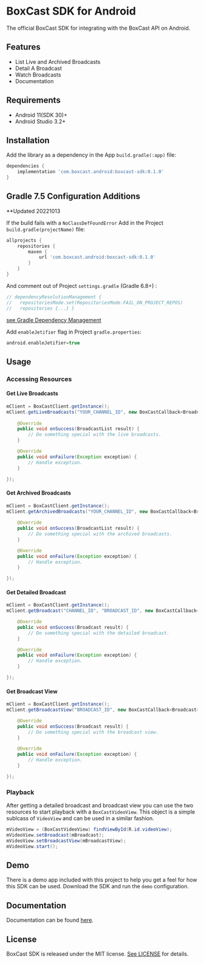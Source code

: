 # BoxCast SDK for Android

The official BoxCast SDK for integrating with the BoxCast API on Android.

## Features

- List Live and Archived Broadcasts
- Detail A Broadcast
- Watch Broadcasts
- Documentation

## Requirements

- Android 11(SDK 30)+
- Android Studio 3.2+

## Installation

Add the library as a dependency in the App `build.gradle(:app)` file:

```groovy
dependencies {
    implementation 'com.boxcast.android:boxcast-sdk:0.1.0'
}
```

## Gradle 7.5 Configuration Additions
**Updated 20221013

If the build fails with a `NoClassDefFoundError`
Add in the Project `build.gradle(projectName)` file:

```groovy
allprojects {
    repositories {
        maven {
            url 'com.boxcast.android:boxcast-sdk:0.1.0'
        }
    }
}
```

And comment out of Project `settings.gradle` (Gradle 6.8+) :

```groovy
// dependencyResolutionManagement {
//   repositoriesMade.set(RepositoriesMode.FAIL_ON_PROJECT_REPOS)
//   repositories {...} } 
```
[see Gradle Dependency Management](https://docs.gradle.org/6.8/release-notes.html#dependency-management-improvements)

Add `enableJetifier` flag in Project `gradle.properties`: 

```groovy
android.enableJetifier=true
```

## Usage

### Accessing Resources

#### Get Live Broadcasts

```java
mClient = BoxCastClient.getInstance();
mClient.getLiveBroadcasts("YOUR_CHANNEL_ID", new BoxCastCallback<BroadcastList>() {
    
    @Override
    public void onSuccess(BroadcastList result) {
    	// Do something special with the live broadcasts.
    }

    @Override
    public void onFailure(Exception exception) {
        // Handle exception.
    }

});
```

#### Get Archived Broadcasts

```java
mClient = BoxCastClient.getInstance();
mClient.getArchivedBroadcasts("YOUR_CHANNEL_ID", new BoxCastCallback<BroadcastList>() {
    
    @Override
    public void onSuccess(BroadcastList result) {
    	// Do something special with the archived broadcasts.
    }

    @Override
    public void onFailure(Exception exception) {
        // Handle exception.
    }

});
```

#### Get Detailed Broadcast

```java
mClient = BoxCastClient.getInstance();
mClient.getBroadcast("CHANNEL_ID", "BROADCAST_ID", new BoxCastCallback<Broadcast>() {

    @Override
    public void onSuccess(Broadcast result) {
        // Do something special with the detailed broadcast.
    }

    @Override
    public void onFailure(Exception exception) {
        // Handle exception.
    }

});
```

#### Get Broadcast View

```java
mClient = BoxCastClient.getInstance();
mClient.getBroadcastView("BROADCAST_ID", new BoxCastCallback<Broadcast>() {

    @Override
    public void onSuccess(Broadcast result) {
        // Do something special with the broadcast view.
    }

    @Override
    public void onFailure(Exception exception) {
        // Handle exception.
    }

});
```

### Playback

After getting a detailed broadcast and broadcast view you can use the two resources to start playback with a `BoxCastVideoView`. This object is a simple sublcass of `VideoView` and can be used in a similar fashion.

```java
mVideoView = (BoxCastVideoView) findViewById(R.id.videoView);
mVideoView.setBroadcast(mBroadcast);
mVideoView.setBroadcastView(mBroadcastView);
mVideoView.start();
```

## Demo

There is a demo app included with this project to help you get a feel for how this SDK can be used. Download the SDK and run the `demo` configuration.

## Documentation

Documentation can be found [here](https://boxcast.github.io/boxcast-sdk-android/).

## License

BoxCast SDK is released under the MIT license. [See LICENSE](https://github.com/boxcast/boxcast-sdk-android/blob/master/LICENSE) for details.